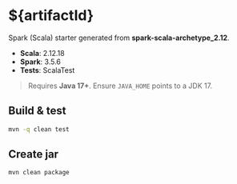 # ${artifactId}

Spark (Scala) starter generated from **spark-scala-archetype_2.12**.

- **Scala**: 2.12.18  
- **Spark**: 3.5.6  
- **Tests**: ScalaTest

> Requires **Java 17+**. Ensure `JAVA_HOME` points to a JDK 17.

## Build & test

```bash
mvn -q clean test
```

## Create jar

```bash
mvn clean package
```

